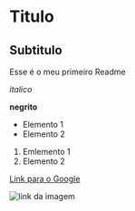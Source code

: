 # Titulo

## Subtitulo

Esse é o meu primeiro Readme

*italico*

**negrito**

- Elemento 1
- Elemento 2

1) Emlemento 1
2) Elemento 2

[Link para o Google](https://www.google.com.br/)

![link da imagem](https://git-scm.com/images/about/branches@2x.png)
